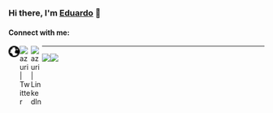 ### Hi there, I'm [Eduardo][website] 👋

#### Connect with me:
[<img align="left" alt="azuri.dev" width="22px" src="https://raw.githubusercontent.com/iconic/open-iconic/master/svg/globe.svg" />][website]
[<img align="left" alt="azuri | Twitter" width="22px" src="https://cdn.jsdelivr.net/npm/simple-icons@v3/icons/twitter.svg" />][twitter]
[<img align="left" alt="azuri | LinkedIn" width="22px" src="https://cdn.jsdelivr.net/npm/simple-icons@v3/icons/linkedin.svg" />][linkedin]

---

<a href="#">
  <img align="left" src="https://github-readme-stats.vercel.app/api?username=azuri-gm&show_icons=true&theme=onedark" />
</a>
<a href="#">
  <img align="left" src="https://github-readme-stats.vercel.app/api/top-langs/?username=azuri-gm&hide=clojure,ruby,css&theme=onedark" />
</a>

[website]: https://azuri.dev
[twitter]: https://twitter.com/At_zuri
[linkedin]: https://www.linkedin.com/in/eduardo-gayt%C3%A1n-68412397/

<!--
**azuri-gm/azuri-gm** is a ✨ _special_ ✨ repository because its `README.md` (this file) appears on your GitHub profile.

Here are some ideas to get you started:

- 🔭 I’m currently working on ...
- 🌱 I’m currently learning ...
- 👯 I’m looking to collaborate on ...
- 🤔 I’m looking for help with ...
- 💬 Ask me about ...
- 📫 How to reach me: ...
- 😄 Pronouns: ...
- ⚡ Fun fact: ...
## I'm a Husband, Father, Developer, and Teacher!
- 🔭 I’m currently working on a [VS Code Course][website]!
- 🌱 I’m currently learning everything 🤣
- 👯 I’m looking to collaborate with other content creators
- 🥅 2020 Goals: Contribute more to Open Source projects
- ⚡ Fun fact: I love to draw and play guitar / drums

### Connect with me:

[<img align="left" alt="codeSTACKr.com" width="22px" src="https://raw.githubusercontent.com/iconic/open-iconic/master/svg/globe.svg" />][website]
[<img align="left" alt="codeSTACKr | YouTube" width="22px" src="https://cdn.jsdelivr.net/npm/simple-icons@v3/icons/youtube.svg" />][youtube]
[<img align="left" alt="codeSTACKr | Twitter" width="22px" src="https://cdn.jsdelivr.net/npm/simple-icons@v3/icons/twitter.svg" />][twitter]
[<img align="left" alt="codeSTACKr | LinkedIn" width="22px" src="https://cdn.jsdelivr.net/npm/simple-icons@v3/icons/linkedin.svg" />][linkedin]
[<img align="left" alt="codeSTACKr | Instagram" width="22px" src="https://cdn.jsdelivr.net/npm/simple-icons@v3/icons/instagram.svg" />][instagram]
-->
